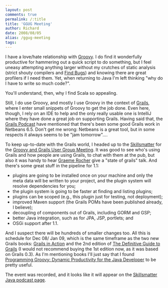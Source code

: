 ```yaml
---
layout: post
comments: true
permalink: /:title
title: 'GGUG Meeting'
author: Richard
date: 2008/08/05
alias: /ggug-meeting
tags:
---
```


I have a love/hate relationship with [Groovy][]. I do find it
wonderfully productive for hammering out a quick script to do something,
but I feel uneasy attempting anything larger without my crutches of
static analysis (strict shouty compilers and [Find Bugs][]) and knowing
there are great profilers if I need them. Yet, when returning to Java
I'm left thinking "why do I have to write so much code?".

You'll understand, then, why I find Scala so appealing.

Still, I do use Groovy, and mostly I use Groovy in the context of
[Grails][], where I enter small snippets of Groovy to get the job done.
Even here, though, I rely on an IDE to help and the only really usable
one is IntelliJ where they have done a great job on supporting Grails.
Having said that, the [Grails Podcast][] have mentioned that there's
been some good Grails work in Netbeans 6.5. Don't get me wrong: Netbeans
is a great tool, but in some respects it always seems to be "jam
tomorrow"....

To keep up-to-date with the Grails world, I headed up to the
[Skillsmatter][] for the [Groovy and Grails User Group Meeting][]. It
was good to see who's using Grails and how people are using Grails, to
chat with them at the pub, but also it was handy to hear [Graeme
Rocher][] give a "state of grails" talk. And there's some great stuff in
the pipeline for 1.1:

-   plugins are going to be installed once on your machine and only the
meta data will be written to your project, and the plugin system
will resolve dependencies for you;
-   the plugin system is going to be faster at finding and listing
plugins;
-   plugins can be scoped (e.g., this plugin just for testing, not
deployment);
-   improved Maven support (the Grails POMs have been published already,
I believe);
-   decoupling of components out of Grails, including GORM and GSP;
-   better Java integration, such as for JPA, JSP, portlets; and
-   OSGi support after 1.1.


And I suspect there will be hundreds of smaller changes too. All this is
schedule for Dec 08/ Jan 09, which is the same timeframe as the two new
Grails books: [Grails in Action][] and the 2nd edition of [The
Definitive Guide to Grails][] (I would not recommend buying the 1st
edition now, as it was based on Grails 0.3). As I'm mentioning books
I'll just say that I found [Programming Groovy: Dynamic Productivity for
the Java Developer][] to be pretty useful.

The event was recorded, and it looks like it will appear on the
[Skillsmatter Java podcast page][].

  [Groovy]: http://groovy.codehaus.org/
  [Find Bugs]: http://findbugs.sourceforge.net/
  [Grails]: http://grails.org/Home
  [Grails Podcast]: http://hansamann.podspot.de/
  [Skillsmatter]: http://skillsmatter.com/
  [Groovy and Grails User Group Meeting]: http://upcoming.yahoo.com/event/923449/
  [Graeme Rocher]: http://graemerocher.blogspot.com/
  [Grails in Action]: http://www.manning.com/gsmith/
  [The Definitive Guide to Grails]: http://www.apress.com/book/view/1590597583
  [Programming Groovy: Dynamic Productivity for the Java Developer]: http://www.pragprog.com/titles/vslg/programming-groovy
  [Skillsmatter Java podcast page]: http://skillsmatter.com/podcast/java-jee/grails

